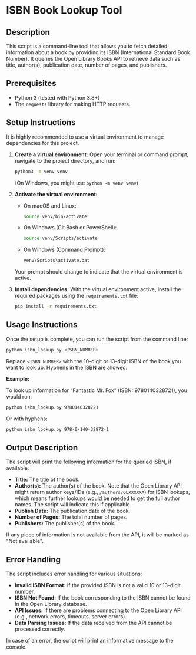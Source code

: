 # ISBN Book Lookup Tool

## Description

This script is a command-line tool that allows you to fetch detailed information about a book by providing its ISBN (International Standard Book Number). It queries the Open Library Books API to retrieve data such as title, author(s), publication date, number of pages, and publishers.

## Prerequisites

*   Python 3 (tested with Python 3.8+)
*   The `requests` library for making HTTP requests.

## Setup Instructions

It is highly recommended to use a virtual environment to manage dependencies for this project.

1.  **Create a virtual environment:**
    Open your terminal or command prompt, navigate to the project directory, and run:
    ```bash
    python3 -m venv venv
    ```
    (On Windows, you might use `python -m venv venv`)

2.  **Activate the virtual environment:**
    *   On macOS and Linux:
        ```bash
        source venv/bin/activate
        ```
    *   On Windows (Git Bash or PowerShell):
        ```bash
        source venv/Scripts/activate
        ```
    *   On Windows (Command Prompt):
        ```bash
        venv\Scripts\activate.bat
        ```
    Your prompt should change to indicate that the virtual environment is active.

3.  **Install dependencies:**
    With the virtual environment active, install the required packages using the `requirements.txt` file:
    ```bash
    pip install -r requirements.txt
    ```

## Usage Instructions

Once the setup is complete, you can run the script from the command line:

```bash
python isbn_lookup.py <ISBN_NUMBER>
```

Replace `<ISBN_NUMBER>` with the 10-digit or 13-digit ISBN of the book you want to look up. Hyphens in the ISBN are allowed.

**Example:**

To look up information for "Fantastic Mr. Fox" (ISBN: 9780140328721), you would run:

```bash
python isbn_lookup.py 9780140328721
```

Or with hyphens:

```bash
python isbn_lookup.py 978-0-140-32872-1
```

## Output Description

The script will print the following information for the queried ISBN, if available:

*   **Title:** The title of the book.
*   **Author(s):** The author(s) of the book. Note that the Open Library API might return author keys/IDs (e.g., `/authors/OLXXXXXA`) for ISBN lookups, which means further lookups would be needed to get the full author names. The script will indicate this if applicable.
*   **Publish Date:** The publication date of the book.
*   **Number of Pages:** The total number of pages.
*   **Publishers:** The publisher(s) of the book.

If any piece of information is not available from the API, it will be marked as "Not available".

## Error Handling

The script includes error handling for various situations:

*   **Invalid ISBN Format:** If the provided ISBN is not a valid 10 or 13-digit number.
*   **ISBN Not Found:** If the book corresponding to the ISBN cannot be found in the Open Library database.
*   **API Issues:** If there are problems connecting to the Open Library API (e.g., network errors, timeouts, server errors).
*   **Data Parsing Issues:** If the data received from the API cannot be processed correctly.

In case of an error, the script will print an informative message to the console.
